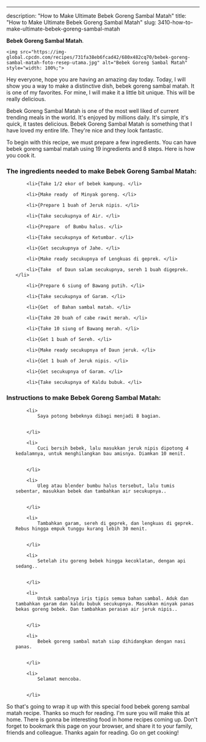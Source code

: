 ---
description: "How to Make Ultimate Bebek Goreng Sambal Matah"
title: "How to Make Ultimate Bebek Goreng Sambal Matah"
slug: 3410-how-to-make-ultimate-bebek-goreng-sambal-matah

<p>
	<strong>Bebek Goreng Sambal Matah</strong>. 
	
</p>
<p>
	
	<img src="https://img-global.cpcdn.com/recipes/731fa38eb6fcad42/680x482cq70/bebek-goreng-sambal-matah-foto-resep-utama.jpg" alt="Bebek Goreng Sambal Matah" style="width: 100%;">
	
	
</p>
<p>
	Hey everyone, hope you are having an amazing day today. Today, I will show you a way to make a distinctive dish, bebek goreng sambal matah. It is one of my favorites. For mine, I will make it a little bit unique. This will be really delicious.
</p>
	
<p>
	
</p>
<p>
	Bebek Goreng Sambal Matah is one of the most well liked of current trending meals in the world. It's enjoyed by millions daily. It's simple, it's quick, it tastes delicious. Bebek Goreng Sambal Matah is something that I have loved my entire life. They're nice and they look fantastic.
</p>

<p>
To begin with this recipe, we must prepare a few ingredients. You can have bebek goreng sambal matah using 19 ingredients and 8 steps. Here is how you cook it.
</p>

<h3>The ingredients needed to make Bebek Goreng Sambal Matah:</h3>

<ol>
	
		<li>{Take 1/2 ekor of bebek kampung. </li>
	
		<li>{Make ready  of Minyak goreng. </li>
	
		<li>{Prepare 1 buah of Jeruk nipis. </li>
	
		<li>{Take secukupnya of Air. </li>
	
		<li>{Prepare  of Bumbu halus. </li>
	
		<li>{Take secukupnya of Ketumbar. </li>
	
		<li>{Get secukupnya of Jahe. </li>
	
		<li>{Make ready secukupnya of Lengkuas di geprek. </li>
	
		<li>{Take  of Daun salam secukupnya, sereh 1 buah digeprek. </li>
	
		<li>{Prepare 6 siung of Bawang putih. </li>
	
		<li>{Take secukupnya of Garam. </li>
	
		<li>{Get  of Bahan sambal matah. </li>
	
		<li>{Take 20 buah of cabe rawit merah. </li>
	
		<li>{Take 10 siung of Bawang merah. </li>
	
		<li>{Get 1 buah of Sereh. </li>
	
		<li>{Make ready secukupnya of Daun jeruk. </li>
	
		<li>{Get 1 buah of Jeruk nipis. </li>
	
		<li>{Get secukupnya of Garam. </li>
	
		<li>{Take secukupnya of Kaldu bubuk. </li>
	
</ol>
<p>
	
</p>

<h3>Instructions to make Bebek Goreng Sambal Matah:</h3>

<ol>
	
		<li>
			Saya potong bebeknya dibagi menjadi 8 bagian.
			
			
		</li>
	
		<li>
			Cuci bersih bebek, lalu masukkan jeruk nipis dipotong 4 kedalamnya, untuk menghilangkan bau amisnya. Diamkan 10 menit.
			
			
		</li>
	
		<li>
			Uleg atau blender bumbu halus tersebut, lalu tumis sebentar, masukkan bebek dan tambahkan air secukupnya..
			
			
		</li>
	
		<li>
			Tambahkan garam, sereh di geprek, dan lengkuas di geprek. Rebus hingga empuk tunggu kurang lebih 30 menit.
			
			
		</li>
	
		<li>
			Setelah itu goreng bebek hingga kecoklatan, dengan api sedang..
			
			
		</li>
	
		<li>
			Untuk sambalnya iris tipis semua bahan sambal. Aduk dan tambahkan garam dan kaldu bubuk secukupnya. Masukkan minyak panas bekas goreng bebek. Dan tambahkan perasan air jeruk nipis..
			
			
		</li>
	
		<li>
			Bebek goreng sambal matah siap dihidangkan dengan nasi panas.
			
			
		</li>
	
		<li>
			Selamat mencoba.
			
			
		</li>
	
</ol>

<p>
	
</p>

<p>
	So that's going to wrap it up with this special food bebek goreng sambal matah recipe. Thanks so much for reading. I'm sure you will make this at home. There is gonna be interesting food in home recipes coming up. Don't forget to bookmark this page on your browser, and share it to your family, friends and colleague. Thanks again for reading. Go on get cooking!
</p>
